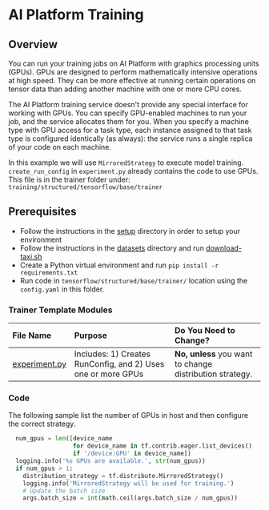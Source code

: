 # AI Platform Training

## Overview

You can run your training jobs on AI Platform with graphics processing units
(GPUs). GPUs are designed to perform mathematically intensive operations at
high speed. They can be more effective at running certain operations on tensor
data than adding another machine with one or more CPU cores.

The AI Platform training service doesn't provide any special interface for
working with GPUs. You can specify GPU-enabled machines to run your job, and
the service allocates them for you. When you specify a machine type with GPU
access for a task type, each instance assigned to that task type is configured
identically (as always): the service runs a single replica of your code on each
machine.

In this example we will use `MirroredStrategy` to execute model training.
`create_run_config` in `experiment.py`  already contains the code to use GPUs.
This file is in the trainer folder under:
  `training/structured/tensorflow/base/trainer`

## Prerequisites

* Follow the instructions in the [setup](../../../../setup) directory in order to setup your environment
* Follow the instructions in the [datasets](../../../../datasets) directory and run [download-taxi.sh](../../../../datasets/download-taxi.sh)
* Create a Python virtual environment and run `pip install -r requirements.txt`
* Run code in `tensorflow/structured/base/trainer/` location using the `config.yaml` in this folder.


### Trainer Template Modules

|File Name| Purpose| Do You Need to Change?
|:---|:---|:---
|[experiment.py](tensorflow/structured/base/trainer/experiment.py) |Includes: 1) Creates RunConfig, and 2) Uses one or more GPUs | **No, unless** you want to change distribution strategy.

### Code

The following sample list the number of GPUs in host and then
configure the correct strategy.

```python
  num_gpus = len([device_name
                  for device_name in tf.contrib.eager.list_devices()
                  if '/device:GPU' in device_name])
  logging.info('%s GPUs are available.', str(num_gpus))
  if num_gpus > 1:
    distribution_strategy = tf.distribute.MirroredStrategy()
    logging.info('MirroredStrategy will be used for training.')
    # Update the batch size
    args.batch_size = int(math.ceil(args.batch_size / num_gpus))
```
